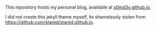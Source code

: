 This repository hosts my personal blog, available at [s0md3v.github.io](https://s0md3v.github.io).

I did not create this jekyll theme myself, its shamelessly stolen from https://github.com/stared/stared.github.io.
